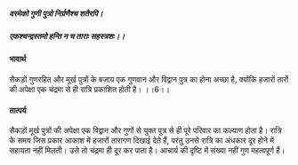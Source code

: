 ##### वरमेको गुणी पुत्रो निर्ग्रणैश्च शतैरपि।
##### एकश्चन्द्रस्तमो हन्ति न च ताराः सहस्त्रशः।। 

#### भावार्थ

सैकड़ों गुणरहित और मूर्ख पुत्रों के बजाय एक गुणवान और विद्वान पुत्र का होना अच्छा है, क्योंकि हजारों तारों की अपेक्षा एक चंद्रमा से ही रात्रि प्रकाशित होती है। ।।6।।

#### तात्पर्य

सैकड़ों मूर्ख पुत्रों की अपेक्षा एक विद्वान और गुणों से युक्त पुत्र से ही पूरे परिवार का कल्याण होता है। रात्रि के समय जिस प्रकार आकाश में हजारों तारागण दिखाई देते हैं, परंतु उनसे रात्रि का अंधकार दूर होने में सहायता नहीं मिलती। उसे तो चंद्रमा ही दूर कर पाता है। आचार्य की दृष्टि में संख्या नहीं गुण महत्वपूर्ण हैं।